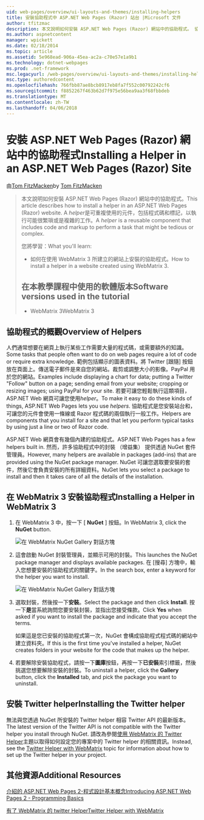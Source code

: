 ```yaml
---
uid: web-pages/overview/ui-layouts-and-themes/installing-helpers
title: 安裝協助程式中 ASP.NET Web Pages (Razor) 站台 |Microsoft 文件
author: tfitzmac
description: 本文說明如何安裝 ASP.NET Web Pages (Razor) 網站中的協助程式。 協助程式是包含程式碼和標記每個可重複使用元件...
ms.author: aspnetcontent
manager: wpickett
ms.date: 02/18/2014
ms.topic: article
ms.assetid: 5e968ead-906a-45ea-ac2a-c70e57e1a9b1
ms.technology: dotnet-webpages
ms.prod: .net-framework
msc.legacyurl: /web-pages/overview/ui-layouts-and-themes/installing-helpers
msc.type: authoredcontent
ms.openlocfilehash: 766fbb87ae8bcb8917eb8fa7f552c00792242cf6
ms.sourcegitcommit: f8852267f463b62d7f975e56bea9aa3f68fbbdeb
ms.translationtype: MT
ms.contentlocale: zh-TW
ms.lasthandoff: 04/06/2018
---
```

<a name="installing-a-helper-in-an-aspnet-web-pages-razor-site"></a><span data-ttu-id="b5ad4-104">安裝 ASP.NET Web Pages (Razor) 網站中的協助程式</span><span class="sxs-lookup"><span data-stu-id="b5ad4-104">Installing a Helper in an ASP.NET Web Pages (Razor) Site</span></span>
====================
<span data-ttu-id="b5ad4-105">由[Tom FitzMacken](https://github.com/tfitzmac)</span><span class="sxs-lookup"><span data-stu-id="b5ad4-105">by [Tom FitzMacken](https://github.com/tfitzmac)</span></span>

> <span data-ttu-id="b5ad4-106">本文說明如何安裝 ASP.NET Web Pages (Razor) 網站中的協助程式。</span><span class="sxs-lookup"><span data-stu-id="b5ad4-106">This article describes how to install a helper in an ASP.NET Web Pages (Razor) website.</span></span> <span data-ttu-id="b5ad4-107">A *helper*是可重複使用的元件，包括程式碼和標記，以執行可能很繁瑣或是複雜的工作。</span><span class="sxs-lookup"><span data-stu-id="b5ad4-107">A *helper* is a reusable component that includes code and markup to perform a task that might be tedious or complex.</span></span>
> 
> <span data-ttu-id="b5ad4-108">您將學習：</span><span class="sxs-lookup"><span data-stu-id="b5ad4-108">What you'll learn:</span></span>
> 
> - <span data-ttu-id="b5ad4-109">如何在使用 WebMatrix 3 所建立的網站上安裝的協助程式。</span><span class="sxs-lookup"><span data-stu-id="b5ad4-109">How to install a helper in a website created using WebMatrix 3.</span></span>
>   
> 
> ## <a name="software-versions-used-in-the-tutorial"></a><span data-ttu-id="b5ad4-110">在本教學課程中使用的軟體版本</span><span class="sxs-lookup"><span data-stu-id="b5ad4-110">Software versions used in the tutorial</span></span>
> 
> 
> - <span data-ttu-id="b5ad4-111">WebMatrix 3</span><span class="sxs-lookup"><span data-stu-id="b5ad4-111">WebMatrix 3</span></span>


## <a name="overview-of-helpers"></a><span data-ttu-id="b5ad4-112">協助程式的概觀</span><span class="sxs-lookup"><span data-stu-id="b5ad4-112">Overview of Helpers</span></span>

<span data-ttu-id="b5ad4-113">人們通常想要在網頁上執行某些工作需要大量的程式碼，或需要額外的知識。</span><span class="sxs-lookup"><span data-stu-id="b5ad4-113">Some tasks that people often want to do on web pages require a lot of code or require extra knowledge.</span></span> <span data-ttu-id="b5ad4-114">範例包括顯示的圖表資料。將 Twitter [跟隨] 按鈕放在頁面上。傳送電子郵件是來自您的網站。裁剪或調整大小的影像。PayPal 用於您的網站。</span><span class="sxs-lookup"><span data-stu-id="b5ad4-114">Examples include displaying a chart for data; putting a Twitter "Follow" button on a page; sending email from your website; cropping or resizing images; using PayPal for your site.</span></span> <span data-ttu-id="b5ad4-115">若要可讓您輕鬆執行這類項目，ASP.NET Web 網頁可讓您使用*helper*。</span><span class="sxs-lookup"><span data-stu-id="b5ad4-115">To make it easy to do these kinds of things, ASP.NET Web Pages lets you use *helpers*.</span></span> <span data-ttu-id="b5ad4-116">協助程式是您安裝站台和，可讓您的元件會使用一條線或 Razor 程式碼的兩個執行一般工作。</span><span class="sxs-lookup"><span data-stu-id="b5ad4-116">Helpers are components that you install for a site and that let you perform typical tasks by using just a line or two of Razor code.</span></span>

<span data-ttu-id="b5ad4-117">ASP.NET Web 網頁會有幾個內建的協助程式。</span><span class="sxs-lookup"><span data-stu-id="b5ad4-117">ASP.NET Web Pages has a few helpers built in.</span></span> <span data-ttu-id="b5ad4-118">然而，許多協助程式中的封裝 （增益集） 提供透過 NuGet 套件管理員。</span><span class="sxs-lookup"><span data-stu-id="b5ad4-118">However, many helpers are available in packages (add-ins) that are provided using the NuGet package manager.</span></span> <span data-ttu-id="b5ad4-119">NuGet 可讓您選取要安裝的套件，然後它會負責安裝的所有詳細資料。</span><span class="sxs-lookup"><span data-stu-id="b5ad4-119">NuGet lets you select a package to install and then it takes care of all the details of the installation.</span></span>

## <a name="installing-a-helper-in-webmatrix-3"></a><span data-ttu-id="b5ad4-120">在 WebMatrix 3 安裝協助程式</span><span class="sxs-lookup"><span data-stu-id="b5ad4-120">Installing a Helper in WebMatrix 3</span></span>

1. <span data-ttu-id="b5ad4-121">在 WebMatrix 3 中，按一下 [ **NuGet** ] 按鈕。</span><span class="sxs-lookup"><span data-stu-id="b5ad4-121">In WebMatrix 3, click the **NuGet** button.</span></span>

    ![在 WebMatrix NuGet Gallery 對話方塊](installing-helpers/_static/image1.png)
2. <span data-ttu-id="b5ad4-123">這會啟動 NuGet 封裝管理員，並顯示可用的封裝。</span><span class="sxs-lookup"><span data-stu-id="b5ad4-123">This launches the NuGet package manager and displays available packages.</span></span> <span data-ttu-id="b5ad4-124">在 [搜尋] 方塊中，輸入您想要安裝的協助程式的關鍵字。</span><span class="sxs-lookup"><span data-stu-id="b5ad4-124">In the search box, enter a keyword for the helper you want to install.</span></span>

    ![在 WebMatrix NuGet Gallery 對話方塊](installing-helpers/_static/image2.png)
3. <span data-ttu-id="b5ad4-126">選取封裝，然後按一下**安裝**。</span><span class="sxs-lookup"><span data-stu-id="b5ad4-126">Select the package and then click **Install**.</span></span> <span data-ttu-id="b5ad4-127">按一下**是**當系統詢問您要安裝封裝，並指出您接受條款。</span><span class="sxs-lookup"><span data-stu-id="b5ad4-127">Click **Yes** when asked if you want to install the package and indicate that you accept the terms.</span></span>

     <span data-ttu-id="b5ad4-128">如果這是您已安裝的協助程式第一次，NuGet 會構成協助程式程式碼的網站中建立資料夾。</span><span class="sxs-lookup"><span data-stu-id="b5ad4-128">If this is the first time you've installed a helper, NuGet creates folders in your website for the code that makes up the helper.</span></span>
4. <span data-ttu-id="b5ad4-129">若要解除安裝協助程式，請按一下**圖庫**按鈕，再按一下**已安裝**索引標籤，然後挑選您想要解除安裝的封裝。</span><span class="sxs-lookup"><span data-stu-id="b5ad4-129">To uninstall a helper, click the **Gallery** button, click the **Installed** tab, and pick the package you want to uninstall.</span></span>

## <a name="installing-the-twitter-helper"></a><span data-ttu-id="b5ad4-130">安裝 Twitter helper</span><span class="sxs-lookup"><span data-stu-id="b5ad4-130">Installing the Twitter helper</span></span>

<span data-ttu-id="b5ad4-131">無法與您透過 NuGet 所安裝的 Twitter helper 相容 Twitter API 的最新版本。</span><span class="sxs-lookup"><span data-stu-id="b5ad4-131">The latest version of the Twitter API is not compatible with the Twitter helper you install through NuGet.</span></span> <span data-ttu-id="b5ad4-132">請改為參閱[使用 WebMatrix 的 Twitter Helper](twitter-helper.md)主題以取得如何設定您的專案中的 Twitter helper 的相關資訊。</span><span class="sxs-lookup"><span data-stu-id="b5ad4-132">Instead, see the [Twitter Helper with WebMatrix](twitter-helper.md) topic for information about how to set up the Twitter helper in your project.</span></span>

<a id="Additional_Resources"></a>
## <a name="additional-resources"></a><span data-ttu-id="b5ad4-133">其他資源</span><span class="sxs-lookup"><span data-stu-id="b5ad4-133">Additional Resources</span></span>


[<span data-ttu-id="b5ad4-134">介紹的 ASP.NET Web Pages 2-程式設計基本概念</span><span class="sxs-lookup"><span data-stu-id="b5ad4-134">Introducing ASP.NET Web Pages 2 - Programming Basics</span></span>](../getting-started/introducing-razor-syntax-c.md)

[<span data-ttu-id="b5ad4-135">有了 WebMatrix 的 twitter Helper</span><span class="sxs-lookup"><span data-stu-id="b5ad4-135">Twitter Helper with WebMatrix</span></span>](twitter-helper.md)
